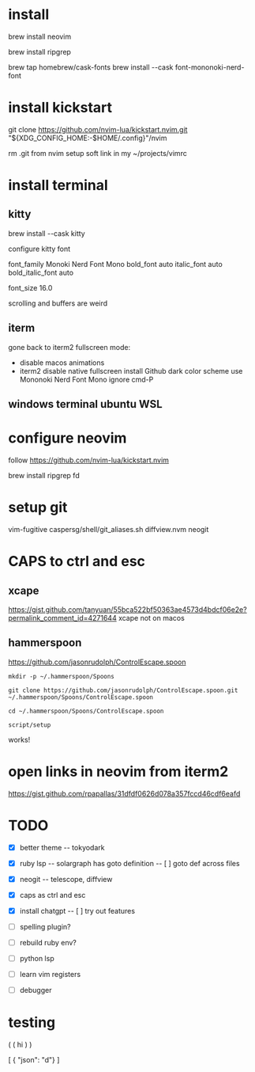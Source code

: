 
# install

brew install neovim

brew install ripgrep

<!-- from https://gist.github.com/davidteren/898f2dcccd42d9f8680ec69a3a5d350e -->

brew tap homebrew/cask-fonts
brew install --cask font-mononoki-nerd-font

# install kickstart

git clone https://github.com/nvim-lua/kickstart.nvim.git "${XDG_CONFIG_HOME:-$HOME/.config}"/nvim

rm .git from nvim
setup soft link in my ~/projects/vimrc

# install terminal
## kitty

brew install --cask kitty

configure kitty font

font_family Monoki Nerd Font Mono
bold_font auto
italic_font auto
bold_italic_font auto

font_size 16.0

scrolling and buffers are weird

## iterm
gone back to iterm2
fullscreen mode:
- disable macos animations
- iterm2 disable native fullscreen
install Github dark color scheme
use Mononoki Nerd Font Mono
ignore cmd-P

## windows terminal ubuntu WSL

# configure neovim
follow https://github.com/nvim-lua/kickstart.nvim

brew install ripgrep fd


# setup git
vim-fugitive
caspersg/shell/git_aliases.sh
diffview.nvm
neogit

# CAPS to ctrl and esc
## xcape
https://gist.github.com/tanyuan/55bca522bf50363ae4573d4bdcf06e2e?permalink_comment_id=4271644
xcape not on macos

## hammerspoon
https://github.com/jasonrudolph/ControlEscape.spoon
```
mkdir -p ~/.hammerspoon/Spoons

git clone https://github.com/jasonrudolph/ControlEscape.spoon.git ~/.hammerspoon/Spoons/ControlEscape.spoon

cd ~/.hammerspoon/Spoons/ControlEscape.spoon

script/setup
```

works!

# open links in neovim from iterm2

https://gist.github.com/rpapallas/31dfdf0626d078a357fccd46cdf6eafd

# TODO
- [x] better theme
-- tokyodark
- [x] ruby lsp 
-- solargraph has goto definition
-- [ ] goto def across files
- [x] neogit 
-- telescope, diffview
- [x] caps as ctrl and esc
- [x] install chatgpt
-- [ ] try out features
- [ ] spelling plugin?
- [ ] rebuild ruby env?
- [ ] python lsp
- [ ] learn vim registers
- [ ] debugger


# testing

( ( hi ) )

[ { "json": "d"} ]
